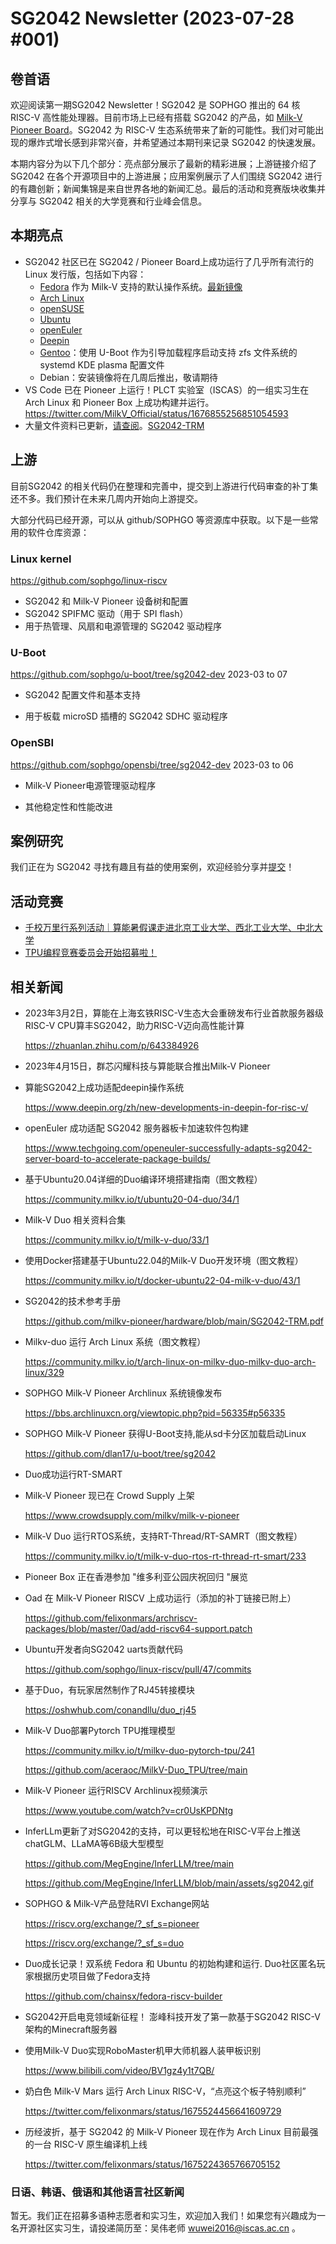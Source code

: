# SG2042 Newsletter (2023-07-28 #001)

## 卷首语

欢迎阅读第一期SG2042 Newsletter！SG2042 是 SOPHGO 推出的 64 核 RISC-V 高性能处理器。目前市场上已经有搭载 SG2042 的产品，如 [Milk-V Pioneer Board](https://milkv.io/docs/pioneer/getting-started/processor)。SG2042 为 RISC-V 生态系统带来了新的可能性。我们对可能出现的爆炸式增长感到非常兴奋，并希望通过本期刊来记录 SG2042 的快速发展。


本期内容分为以下几个部分：亮点部分展示了最新的精彩进展；上游链接介绍了 SG2042 在各个开源项目中的上游进展；应用案例展示了人们围绕 SG2042 进行的有趣创新；新闻集锦是来自世界各地的新闻汇总。最后的活动和竞赛版块收集并分享与 SG2042 相关的大学竞赛和行业峰会信息。

## 本期亮点

+ SG2042 社区已在 SG2042 / Pioneer Board上成功运行了几乎所有流行的 Linux 发行版，包括如下内容：
  + [Fedora](https://milkv.io/docs/pioneer/getting-started/download) 作为 Milk-V 支持的默认操作系统。[最新镜像](http://219.142.246.77:65000//sharing/f73TDqXdN)
  + [Arch Linux](https://www.youtube.com/watch?v=cr0UsKPDNtg)
  + [openSUSE](https://bbs.archlinuxcn.org/viewtopic.php?pid=56335#p56335)
  + [Ubuntu](http://219.142.246.77:65000//sharing/f73TDqXdN)
  + [openEuler](https://www.techgoing.com/openeuler-successfully-adapts-sg2042-server-board-to-accelerate-package-builds/ )
  + [Deepin](https://www.deepin.org/en/new-developments-in-deepin-for-risc-v/)
  + [Gentoo](https://dev.gentoo.org/~dlan/riscv/pioneer/sg2042_boot.txt)：使用 U-Boot 作为引导加载程序启动支持 zfs 文件系统的 systemd KDE plasma 配置文件
  + Debian：安装镜像将在几周后推出，敬请期待
+ VS Code 已在 Pioneer 上运行！PLCT 实验室（ISCAS）的一组实习生在 Arch Linux 和 Pioneer Box 上成功构建并运行。https://twitter.com/MilkV_Official/status/1676855256851054593
+ 大量文件资料已更新，[请查阅](https://github.com/sophgo/sophgo-doc/tree/main/SG2042/HowTo)。[SG2042-TRM](https://github.com/milkv-pioneer/hardware/blob/main/SG2042-TRM.pdf)

## 上游

目前SG2042 的相关代码仍在整理和完善中，提交到上游进行代码审查的补丁集还不多。我们预计在未来几周内开始向上游提交。

大部分代码已经开源，可以从 github/SOPHGO 等资源库中获取。以下是一些常用的软件仓库资源：

### Linux kernel

https://github.com/sophgo/linux-riscv

+ SG2042 和 Milk-V Pioneer 设备树和配置
+ SG2042 SPIFMC 驱动（用于 SPI flash）
+ 用于热管理、风扇和电源管理的 SG2042 驱动程序

### U-Boot

https://github.com/sophgo/u-boot/tree/sg2042-dev 2023-03 to 07

+ SG2042 配置文件和基本支持

+ 用于板载 microSD 插槽的 SG2042 SDHC 驱动程序

### OpenSBI

https://github.com/sophgo/opensbi/tree/sg2042-dev 2023-03 to 06

+ Milk-V Pioneer电源管理驱动程序

+ 其他稳定性和性能改进

## 案例研究

我们正在为 SG2042 寻找有趣且有益的使用案例，欢迎经验分享并[提交](https://github.com/sophgocommunity/SG2042-Newsletter)！

## 活动竞赛

+ [千校万里行系列活动｜算能暑假课走进北京工业大学、西北工业大学、中北大学](https://mp.weixin.qq.com/s/eJqlLHfhjPGX-XKjC0uhXA)
+ [TPU编程竞赛委员会开始招募啦！](https://mp.weixin.qq.com/s/tk3f6UHpQcb9PmH4JHr8CA)

## 相关新闻

+ 2023年3月2日，算能在上海玄铁RISC-V生态大会重磅发布行业首款服务器级RISC-V CPU算丰SG2042，助力RISC-V迈向高性能计算

  https://zhuanlan.zhihu.com/p/643384926

+ 2023年4月15日，群芯闪耀科技与算能联合推出Milk-V Pioneer

+ 算能SG2042上成功适配deepin操作系统

  https://www.deepin.org/zh/new-developments-in-deepin-for-risc-v/

+ openEuler 成功适配 SG2042 服务器板卡加速软件包构建

  https://www.techgoing.com/openeuler-successfully-adapts-sg2042-server-board-to-accelerate-package-builds/

+ 基于Ubuntu20.04详细的Duo编译环境搭建指南（图文教程）

  https://community.milkv.io/t/ubuntu20-04-duo/34/1

+ Milk-V Duo 相关资料合集

  https://community.milkv.io/t/milk-v-duo/33/1

+ 使用Docker搭建基于Ubuntu22.04的Milk-V Duo开发环境（图文教程）

  https://community.milkv.io/t/docker-ubuntu22-04-milk-v-duo/43/1

+ SG2042的技术参考手册

  https://github.com/milkv-pioneer/hardware/blob/main/SG2042-TRM.pdf

+ Milkv-duo 运行 Arch Linux 系统（图文教程）

  https://community.milkv.io/t/arch-linux-on-milkv-duo-milkv-duo-arch-linux/329

+ SOPHGO Milk-V Pioneer Archlinux 系统镜像发布

  https://bbs.archlinuxcn.org/viewtopic.php?pid=56335#p56335

+ SOPHGO Milk-V Pioneer 获得U-Boot支持,能从sd卡分区加载启动Linux

  https://github.com/dlan17/u-boot/tree/sg2042

+ Duo成功运行RT-SMART

+ Milk-V Pioneer 现已在 Crowd Supply 上架

  https://www.crowdsupply.com/milkv/milk-v-pioneer

+ Milk-V Duo 运行RTOS系统，支持RT-Thread/RT-SAMRT（图文教程）

  https://community.milkv.io/t/milk-v-duo-rtos-rt-thread-rt-smart/233

+ Pioneer Box 正在香港参加 "维多利亚公园庆祝回归 "展览

+ Oad 在 Milk-V Pioneer RISCV 上成功运行（添加的补丁链接已附上）

  https://github.com/felixonmars/archriscv-packages/blob/master/0ad/add-riscv64-support.patch

+ Ubuntu开发者向SG2042 uarts贡献代码

  https://github.com/sophgo/linux-riscv/pull/47/commits

+ 基于Duo，有玩家居然制作了RJ45转接模块

  https://oshwhub.com/conandllu/duo_rj45

+ Milk-V Duo部署Pytorch TPU推理模型

  https://community.milkv.io/t/milkv-duo-pytorch-tpu/241

  https://github.com/aceraoc/MilkV-Duo_TPU/tree/main

+ Milk-V Pioneer 运行RISCV Archlinux视频演示

  https://www.youtube.com/watch?v=cr0UsKPDNtg

+ InferLLm更新了对SG2042的支持，可以更轻松地在RISC-V平台上推送chatGLM、LLaMA等6B级大型模型

  https://github.com/MegEngine/InferLLM/tree/main

  https://github.com/MegEngine/InferLLM/blob/main/assets/sg2042.gif

+ SOPHGO & Milk-V产品登陆RVI Exchange网站

  https://riscv.org/exchange/?_sf_s=pioneer

  https://riscv.org/exchange/?_sf_s=duo

+ Duo成长记录！双系统 Fedora 和 Ubuntu 的初始构建和运行. Duo社区匿名玩家根据历史项目做了Fedora支持

  https://github.com/chainsx/fedora-riscv-builder

+ SG2042开启电竞领域新征程！ 澎峰科技开发了第一款基于SG2042 RISC-V架构的Minecraft服务器

+ 使用Milk-V Duo实现RoboMaster机甲大师机器人装甲板识别

  https://www.bilibili.com/video/BV1gz4y1t7QB/

+ 奶白色 Milk-V Mars 运行 Arch Linux RISC-V，“点亮这个板子特别顺利”

  https://twitter.com/felixonmars/status/1675524456641609729

+ 历经波折，基于 SG2042 的 Milk-V Pioneer 现在作为 Arch Linux 目前最强的一台 RISC-V 原生编译机上线

  https://twitter.com/felixonmars/status/1675224365766705152

### 日语、韩语、俄语和其他语言社区新闻

暂无。我们正在招募多语种志愿者和实习生，欢迎加入我们！如果您有兴趣成为一名开源社区实习生，请投递简历至：吴伟老师 [wuwei2016@iscas.ac.cn](mailto:wuwei2016@iscas.ac.cn) 。

